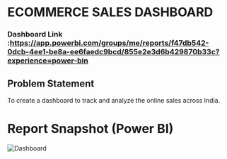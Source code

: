 
# ECOMMERCE SALES DASHBOARD

### Dashboard Link :https://app.powerbi.com/groups/me/reports/f47db542-0dcb-4ee1-be8a-ee6faedc9bcd/855e2e3d6b429870b33c?experience=power-bin


## Problem Statement

To create a dashboard to track and analyze the online sales across India.



 
 # Report Snapshot (Power BI)

 
![Dashboard](https://github.com/AabshaarShaikh20/PowerBI/assets/169930813/538396ef-d58d-428c-b904-359f553d5571)


